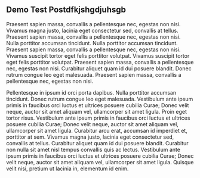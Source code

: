 ## Demo Test Postdfkjshgdjuhsgb

Praesent sapien massa, convallis a pellentesque nec, egestas non nisi. Vivamus magna justo, lacinia eget consectetur sed, convallis at tellus. Praesent sapien massa, convallis a pellentesque nec, egestas non nisi. Nulla porttitor accumsan tincidunt. Nulla porttitor accumsan tincidunt. Praesent sapien massa, convallis a pellentesque nec, egestas non nisi. Vivamus suscipit tortor eget felis porttitor volutpat. Vivamus suscipit tortor eget felis porttitor volutpat. Praesent sapien massa, convallis a pellentesque nec, egestas non nisi. Curabitur aliquet quam id dui posuere blandit. Donec rutrum congue leo eget malesuada. Praesent sapien massa, convallis a pellentesque nec, egestas non nisi.

Pellentesque in ipsum id orci porta dapibus. Nulla porttitor accumsan tincidunt. Donec rutrum congue leo eget malesuada. Vestibulum ante ipsum primis in faucibus orci luctus et ultrices posuere cubilia Curae; Donec velit neque, auctor sit amet aliquam vel, ullamcorper sit amet ligula. Proin eget tortor risus. Vestibulum ante ipsum primis in faucibus orci luctus et ultrices posuere cubilia Curae; Donec velit neque, auctor sit amet aliquam vel, ullamcorper sit amet ligula. Curabitur arcu erat, accumsan id imperdiet et, porttitor at sem. Vivamus magna justo, lacinia eget consectetur sed, convallis at tellus. Curabitur aliquet quam id dui posuere blandit. Curabitur non nulla sit amet nisl tempus convallis quis ac lectus. Vestibulum ante ipsum primis in faucibus orci luctus et ultrices posuere cubilia Curae; Donec velit neque, auctor sit amet aliquam vel, ullamcorper sit amet ligula. Quisque velit nisi, pretium ut lacinia in, elementum id enim.